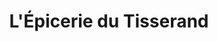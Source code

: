 ---
title: "L'Épicerie du Tisserand"
url: /flavigny-sur-ozerain/lepicerie-du-tisserand/
shop: Feinkost
---